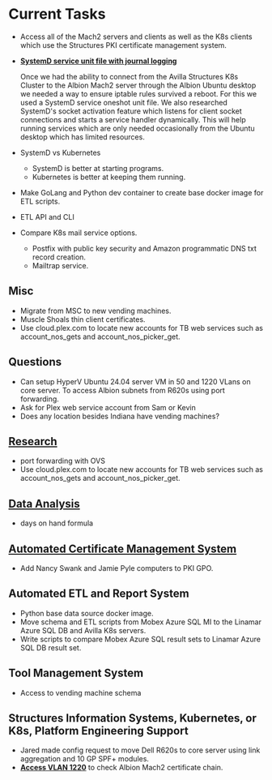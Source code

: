 # Current Tasks

- Access all of the Mach2 servers and clients as well as the K8s clients which use the Structures PKI certificate management system.

- **[SystemD service unit file with journal logging](../research/m_z/systemd/logging/mytest1.md)**

  Once we had the ability to connect from the Avilla Structures K8s Cluster to the Albion Mach2 server through the Albion Ubuntu desktop we needed a way to ensure iptable rules survived a reboot.  For this we used a SystemD service oneshot unit file. We also researched SystemD's socket activation feature which listens for client socket connections and starts a service handler dynamically.  This will help running services which are only needed occasionally from the Ubuntu desktop which has limited resources.
- SystemD vs Kubernetes
  - SystemD is better at starting programs.
  - Kubernetes is better at keeping them running.

- Make GoLang and Python dev container to create base docker image for ETL scripts.
- ETL API and CLI
- Compare K8s mail service options.
  - Postfix with public key security and Amazon programmatic DNS txt record creation.
  - Mailtrap service.

## Misc

- Migrate from MSC to new vending machines.
- Muscle Shoals thin client certificates.
- Use cloud.plex.com to locate new accounts for TB web services such as account_nos_gets and account_nos_picker_get.

## Questions

- Can setup HyperV Ubuntu 24.04 server VM in 50 and 1220 VLans on core server. To access Albion subnets from R620s using port forwarding.
- Ask for Plex web service account from Sam or Kevin
- Does any location besides Indiana have vending machines?

## **[Research](../research/research_list.md)**

- port forwarding with OVS
- Use cloud.plex.com to locate new accounts for TB web services such as account_nos_gets and account_nos_picker_get.

## **[Data Analysis](./a_data_analysis/is_data_analysis.md)**

- days on hand formula

## **[Automated Certificate Management System](./a_certificate_management/certificate_management_status.md)**

- Add Nancy Swank and Jamie Pyle computers to PKI GPO.

## Automated ETL and Report System

- Python base data source docker image.
- Move schema and ETL scripts from Mobex Azure SQL MI to the Linamar Azure SQL DB and Avilla K8s servers.
- Write scripts to compare Mobex Azure SQL result sets to Linamar Azure SQL DB result set.

## Tool Management System

- Access to vending machine schema

## Structures Information Systems, Kubernetes, or K8s, Platform Engineering Support

- Jared made config request to move Dell R620s to core server using link aggregation and 10 GP SPF+ modules.
- **[Access VLAN 1220](../research/m_z/virtualization/networking/linamar/avilla/isdev/vlan1220/edge/try2.md)** to check Albion Mach2 certificate chain.

